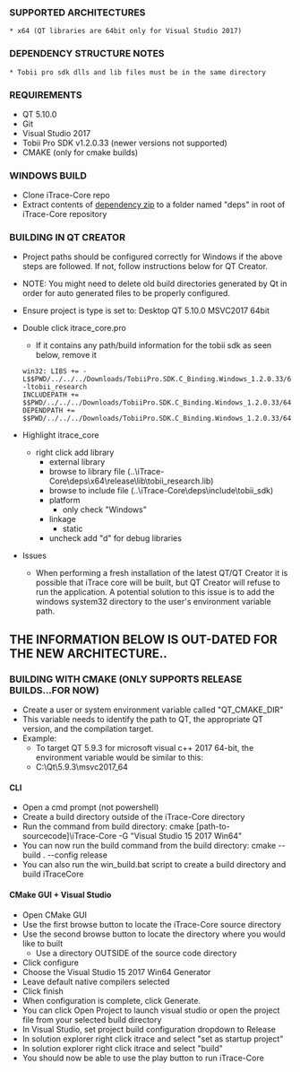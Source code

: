 ### SUPPORTED ARCHITECTURES
	* x64 (QT libraries are 64bit only for Visual Studio 2017)
	
### DEPENDENCY STRUCTURE NOTES
	* Tobii pro sdk dlls and lib files must be in the same directory
	
### REQUIREMENTS
* QT 5.10.0
* Git
* Visual Studio 2017
* Tobii Pro SDK v1.2.0.33 (newer versions not supported)
* CMAKE (only for cmake builds)

### WINDOWS BUILD
* Clone iTrace-Core repo
* Extract contents of [dependency zip](https://drive.google.com/file/d/1kiDMIgbbvRWB2h_rz3nkJZsjFLu56SYg/view?usp=sharing) to a folder named "deps" in root of
	iTrace-Core repository
	
### BUILDING IN QT CREATOR
* Project paths should be configured correctly for Windows if the above steps are followed. If not, follow instructions below for QT Creator.
* NOTE: You might need to delete old build directories generated by Qt in order for auto generated files to be properly configured.

* Ensure project is type is set to: Desktop QT 5.10.0 MSVC2017 64bit
* Double click itrace_core.pro 
	* If it contains any path/build information for the tobii sdk as seen below, remove it
	
	```
	win32: LIBS += -L$$PWD/../../../Downloads/TobiiPro.SDK.C_Binding.Windows_1.2.0.33/64/lib/ -ltobii_research
	INCLUDEPATH += $$PWD/../../../Downloads/TobiiPro.SDK.C_Binding.Windows_1.2.0.33/64/include
	DEPENDPATH += $$PWD/../../../Downloads/TobiiPro.SDK.C_Binding.Windows_1.2.0.33/64/include
	```
	
* Highlight itrace_core
	* right click add library
		* external library
		* browse to library file (..\iTrace-Core\deps\x64\release\lib\tobii_research.lib)
		* browse to include file (..\iTrace-Core\deps\include\tobii_sdk)
		* platform
			* only check "Windows"
		* linkage
			* static
		* uncheck add "d" for debug libraries
* Issues
	* When performing a fresh installation of the latest QT/QT Creator it is possible that iTrace core will be built, but QT Creator will refuse to run the application. A potential solution to this issue is to add the windows system32 directory to the user's environment variable path.

## THE INFORMATION BELOW IS OUT-DATED FOR THE NEW ARCHITECTURE..

### BUILDING WITH CMAKE (ONLY SUPPORTS RELEASE BUILDS...FOR NOW)
* Create a user or system environment variable called "QT_CMAKE_DIR"
* This variable needs to identify the path to QT, the appropriate QT version, and the compilation target.
* Example:
	* To target QT 5.9.3 for microsoft visual c++ 2017 64-bit, the environment variable would be similar to this:
	* C:\Qt\5.9.3\msvc2017_64

#### CLI
* Open a cmd prompt (not powershell)
* Create a build directory outside of the iTrace-Core directory
* Run the command from build directory:
	cmake [path-to-sourcecode]\iTrace-Core -G "Visual Studio 15 2017 Win64"
* You can now run the build command from the build directory:
	cmake --build . --config release
* You can also run the win_build.bat script to create a build directory and build iTraceCore

#### CMake GUI + Visual Studio
* Open CMake GUI
* Use the first browse button to locate the iTrace-Core source directory
* Use the second browse button to locate the directory where you would like to built
	* Use a directory OUTSIDE of the source code directory
* Click configure
* Choose the Visual Studio 15 2017 Win64 Generator
* Leave default native compilers selected
* Click finish
* When configuration is complete, click Generate.
* You can click Open Project to launch visual studio or open the project file from your selected
	build directory
* In Visual Studio, set project build configuration dropdown to Release
* In solution explorer right click itrace and select "set as startup project"
* In solution explorer right click itrace and select "build"
* You should now be able to use the play button to run iTrace-Core
